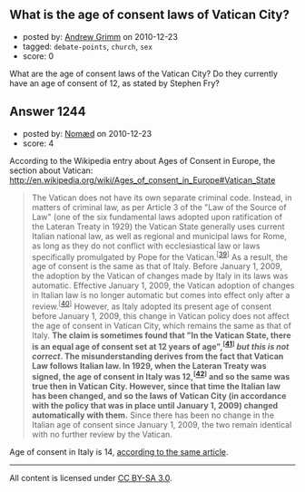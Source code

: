 ## What is the age of consent laws of Vatican City?

- posted by: [Andrew Grimm](https://stackexchange.com/users/-1/270-andrew-grimm) on 2010-12-23
- tagged: `debate-points`, `church`, `sex`
- score: 0

What are the age of consent laws of the Vatican City? Do they currently have an age of consent of 12, as stated by Stephen Fry?


## Answer 1244

- posted by: [Nomæd](https://stackexchange.com/users/-1/27-nom-d) on 2010-12-23
- score: 4

<p>According to the Wikipedia entry about Ages of Consent in Europe, the section about Vatican: <a href="http://en.wikipedia.org/wiki/Ages_of_consent_in_Europe#Vatican_State" rel="nofollow">http://en.wikipedia.org/wiki/Ages_of_consent_in_Europe#Vatican_State</a></p>

<blockquote>
  <p>The Vatican does not have its own separate criminal code. Instead, in matters of criminal law, as per Article 3 of the "Law of the Source of Law" (one of the six fundamental laws adopted upon ratification of the Lateran Treaty in 1929) the Vatican State generally uses current Italian national law, as well as regional and municipal laws for Rome, as long as they do not conflict with ecclesiastical law or laws specifically promulgated by Pope for the Vatican.<sup>[<a href="http://www.nyulawglobal.org/globalex/vatican.htm" rel="nofollow">39</a>]</sup> As a result, the age of consent is the same as that of Italy. Before January 1, 2009, the adoption by the Vatican of changes made by Italy in its laws was automatic. Effective January 1, 2009, the Vatican adoption of changes in Italian law is no longer automatic but comes into effect only after a review.<sup>[<a href="http://www.reuters.com/article/idUSTRE4BU3BD20081231" rel="nofollow">40</a>]</sup> However, as Italy adopted its present age of consent before January 1, 2009, this change in Vatican policy does not affect the age of consent in Vatican City, which remains the same as that of Italy. <strong>The claim is sometimes found that "In the Vatican State, there is an equal age of consent set at 12 years of age",<sup>[<a href="http://www.bbc.co.uk/blogs/ni/2008/12/vatican_opposes_un_declaration.html" rel="nofollow">41</a>]</sup> <em>but this is not correct</em>. The misunderstanding derives from the fact that Vatican Law follows Italian law. In 1929, when the Lateran Treaty was signed, the age of consent in Italy was 12,<sup>[<a href="http://books.google.com/books?id=cc8nAAAAYAAJ&amp;pg=PA51#v=onepage&amp;q&amp;f=false" rel="nofollow">42</a>]</sup> and so the same was true then in Vatican City. However, since that time the Italian law has been changed, and so the laws of Vatican City (in accordance with the policy that was in place until January 1, 2009) changed automatically with them.</strong> Since there has been no change in the Italian age of consent since January 1, 2009, the two remain identical with no further review by the Vatican.</p>
</blockquote>

<p>Age of consent in Italy is 14, <a href="http://en.wikipedia.org/wiki/Ages_of_consent_in_Europe#Italy" rel="nofollow">according to the same article</a>.</p>




---

All content is licensed under [CC BY-SA 3.0](https://creativecommons.org/licenses/by-sa/3.0/).
